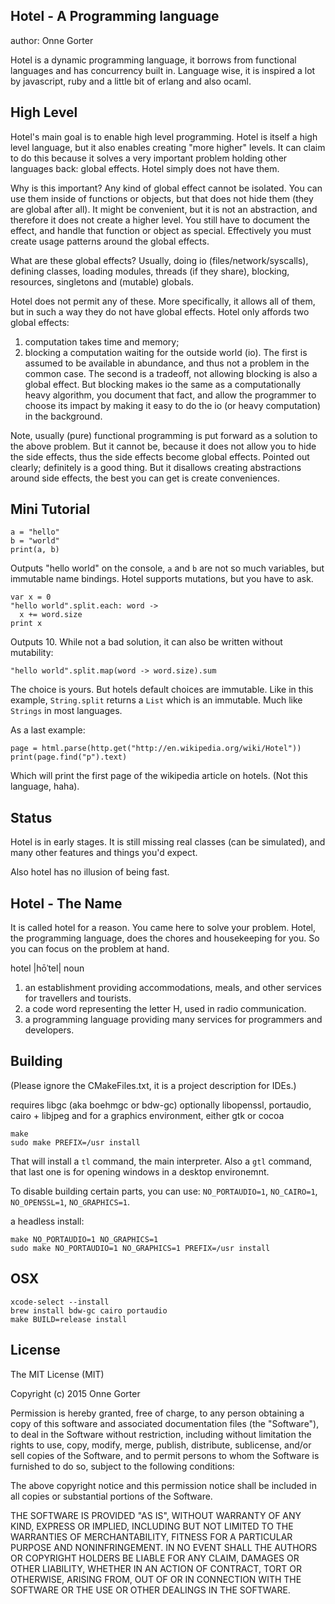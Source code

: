 Hotel - A Programming language
------------------------------

author: Onne Gorter

Hotel is a dynamic programming language, it borrows from functional languages
and has concurrency built in. Language wise, it is inspired a lot by
javascript, ruby and a little bit of erlang and also ocaml.

High Level
----------

Hotel's main goal is to enable high level programming. Hotel is itself a high
level language, but it also enables creating "more higher" levels. It can claim
to do this because it solves a very important problem holding other languages
back: global effects. Hotel simply does not have them.

Why is this important? Any kind of global effect cannot be isolated. You can
use them inside of functions or objects, but that does not hide them (they are
global after all). It might be convenient, but it is not an abstraction, and
therefore it does not create a higher level. You still have to document the
effect, and handle that function or object as special. Effectively you must
create usage patterns around the global effects.

What are these global effects? Usually, doing io (files/network/syscalls),
defining classes, loading modules, threads (if they share), blocking, resources,
singletons and (mutable) globals.

Hotel does not permit any of these. More specifically, it allows all of them,
but in such a way they do not have global effects. Hotel only affords two
global effects:
1. computation takes time and memory;
2. blocking a computation waiting for the outside world (io).
The first is assumed to be available in abundance, and thus not a problem in
the common case. The second is a tradeoff, not allowing blocking is also a
global effect. But blocking makes io the same as a computationally heavy
algorithm, you document that fact, and allow the programmer to choose its
impact by making it easy to do the io (or heavy computation) in the background.

Note, usually (pure) functional programming is put forward as a solution to the
above problem. But it cannot be, because it does not allow you to hide the side
effects, thus the side effects become global effects. Pointed out clearly;
definitely is a good thing. But it disallows creating abstractions around side
effects, the best you can get is create conveniences.


Mini Tutorial
------------
```
a = "hello"
b = "world"
print(a, b)
```
Outputs "hello world" on the console, `a` and `b` are not so much variables, but
immutable name bindings. Hotel supports mutations, but you have to ask.

```
var x = 0
"hello world".split.each: word ->
  x += word.size
print x
```

Outputs 10. While not a bad solution, it can also be written without
mutability:

```
"hello world".split.map(word -> word.size).sum
```

The choice is yours. But hotels default choices are immutable. Like in this
example, `String.split` returns a `List` which is an immutable. Much like
`Strings` in most languages.

As a last example:

```
page = html.parse(http.get("http://en.wikipedia.org/wiki/Hotel"))
print(page.find("p").text)
```

Which will print the first page of the wikipedia article on hotels. (Not this
language, haha).


Status
------

Hotel is in early stages. It is still missing real classes (can be simulated),
and many other features and things you'd expect.

Also hotel has no illusion of being fast.


Hotel - The Name
----------------

It is called hotel for a reason. You came here to solve your problem. Hotel,
the programming language, does the chores and housekeeping for you. So you can
focus on the problem at hand.

hotel |hōˈtel|
noun

1. an establishment providing accommodations, meals, and other services for
   travellers and tourists.
2. a code word representing the letter H, used in radio communication.
3. a programming language providing many services for programmers and
   developers.


Building
--------

(Please ignore the CMakeFiles.txt, it is a project description for IDEs.)

requires libgc (aka boehmgc or bdw-gc)
optionally libopenssl, portaudio, cairo + libjpeg
and for a graphics environment, either gtk or cocoa

```
make
sudo make PREFIX=/usr install
```

That will install a `tl` command, the main interpreter. Also a `gtl` command,
that last one is for opening windows in a desktop environemnt.

To disable building certain parts, you can use: `NO_PORTAUDIO=1`, `NO_CAIRO=1`,
`NO_OPENSSL=1`, `NO_GRAPHICS=1`.

a headless install:

```
make NO_PORTAUDIO=1 NO_GRAPHICS=1
sudo make NO_PORTAUDIO=1 NO_GRAPHICS=1 PREFIX=/usr install
```

OSX
---

```
xcode-select --install
brew install bdw-gc cairo portaudio
make BUILD=release install
```


License
-------

The MIT License (MIT)

Copyright (c) 2015 Onne Gorter

Permission is hereby granted, free of charge, to any person obtaining a copy of
this software and associated documentation files (the "Software"), to deal in
the Software without restriction, including without limitation the rights to
use, copy, modify, merge, publish, distribute, sublicense, and/or sell copies
of the Software, and to permit persons to whom the Software is furnished to do
so, subject to the following conditions:

The above copyright notice and this permission notice shall be included in all
copies or substantial portions of the Software.

THE SOFTWARE IS PROVIDED "AS IS", WITHOUT WARRANTY OF ANY KIND, EXPRESS OR
IMPLIED, INCLUDING BUT NOT LIMITED TO THE WARRANTIES OF MERCHANTABILITY,
FITNESS FOR A PARTICULAR PURPOSE AND NONINFRINGEMENT. IN NO EVENT SHALL THE
AUTHORS OR COPYRIGHT HOLDERS BE LIABLE FOR ANY CLAIM, DAMAGES OR OTHER
LIABILITY, WHETHER IN AN ACTION OF CONTRACT, TORT OR OTHERWISE, ARISING FROM,
OUT OF OR IN CONNECTION WITH THE SOFTWARE OR THE USE OR OTHER DEALINGS IN THE
SOFTWARE.
